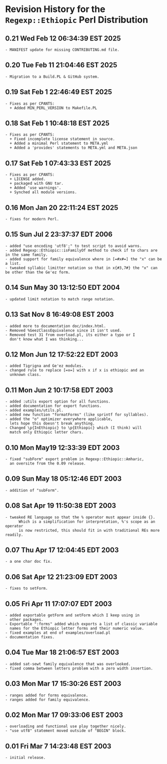 # Revision History for the `Regexp::Ethiopic` Perl Distribution

## 0.21 Wed Feb 12 06:34:39 EST 2025
	- MANIFEST update for missing CONTRIBUTING.md file.

## 0.20 Tue Feb 11 21:04:46 EST 2025
	- Migration to a Build.PL & GitHub system.

## 0.19 Sat Feb  1 22:46:49 EST 2025
	- Fixes as per CPANTS:
	  + Added MIN_PERL_VERSION to Makefile.PL

## 0.18 Sat Feb  1 10:48:18 EST 2025
	- Fixes as per CPANTS:
	  + Fixed incomplete license statement in source.
	  + Added a minimal Perl statement to META.yml
	  + Added a 'provides' statements to META.yml and META.json

## 0.17 Sat Feb  1 07:43:33 EST 2025
	- Fixes as per CPANTS:
	  + LICENSE added.
	  + packaged with GNU tar.
	  + Added 'use warnings'.
	  + Synched all module versions.

## 0.16 Mon Jan 20 22:11:24 EST 2025
	- fixes for modern Perl.

## 0.15 Sun Jul  2 23:37:37 EDT 2006
	- added "use encoding 'utf8';" to test script to avoid warns.
	- added Regexp::Ethiopic::isFamilyOf method to check if to chars are in the same family.
	- added support for family equivalence where in [=#x#=] the "x" can be a list.
	- tweaked syllabic limitter notation so that in x{#3,7#} the "x" can be other than the Ge'ez form.
	
## 0.14 Sun May 30 13:12:50 EDT 2004
	- updated limit notation to match range notation.

## 0.13 Sat Nov  8 16:49:08 EST 2003
	- added more to documentation doc/index.html.
	- Removed %GeezClassEquivalence since it isn't used.
	- Removed test 31 from overload.pl, its either a typo or I
	  don't know what I was thinking...

## 0.12 Mon Jun 12 17:52:22 EDT 2003
	- added Tigrigna and Ge'ez modules.
	- changed rule to replace [=x=] with x if x is ethiopic and an
	  unknown class.

## 0.11 Mon Jun  2 10:17:58 EDT 2003
	- added :utils export option for all functions.
	- added documentation for export functions.
	- added examples/utils.pl.
	- added new function "formatForms" (like sprintf for syllables).
	- added the "o" optimizer everywhere applicable,
	  lets hope this doesn't break anything.
	- Changed \p{InEthiopic} to \p{Ethiopic} which (I think) will
	  match only Ethiopic letter chars.

## 0.10 Mon May19 12:33:39 EDT 2003
	- fixed "subForm" export problem in Regexp::Ethiopic::Amharic,
	  an oversite from the 0.09 release.

## 0.09 Sun May 18 05:12:46 EDT 2003
	- addition of "subForm".

## 0.08 Sat Apr 19 11:50:38 EDT 2003
	- tweaked RE language so that the % operator must appear inside {}.
          Which is a simplification for interpretation, %'s scope as an operator
          is now restricted, this should fit in with traditional REs more readily.

## 0.07 Thu Apr 17 12:04:45 EDT 2003
	- a one char doc fix.

## 0.06 Sat Apr 12 21:23:09 EDT 2003
	- fixes to setForm.

## 0.05 Fri Apr 11 17:07:07 EDT 2003
	- added exportable getForm and setForm which I keep using in
	  other packages.
	- Exportable ":forms" added which exports a list of classic variable
	  names for the Ethiopic letter forms and their numeric value.
	- fixed examples at end of examples/overload.pl
	- documentation fixes.
 
## 0.04 Tue Mar 18 21:06:57 EST 2003
	- added sat-sewt family equivalence that was overlooked.
	- fixed comma between letters problem with a zero width insertion. 

## 0.03 Mon Mar 17 15:30:26 EST 2003
	- ranges added for forms equivalence.
	- ranges added for family equivalence.

## 0.02 Mon Mar 17 09:33:06 EST 2003
	- overloading and functional use play together nicely.
	- "use utf8" statement moved outside of "BEGIN" block.

## 0.01 Fri Mar 7 14:23:48 EST 2003
	- initial release.
